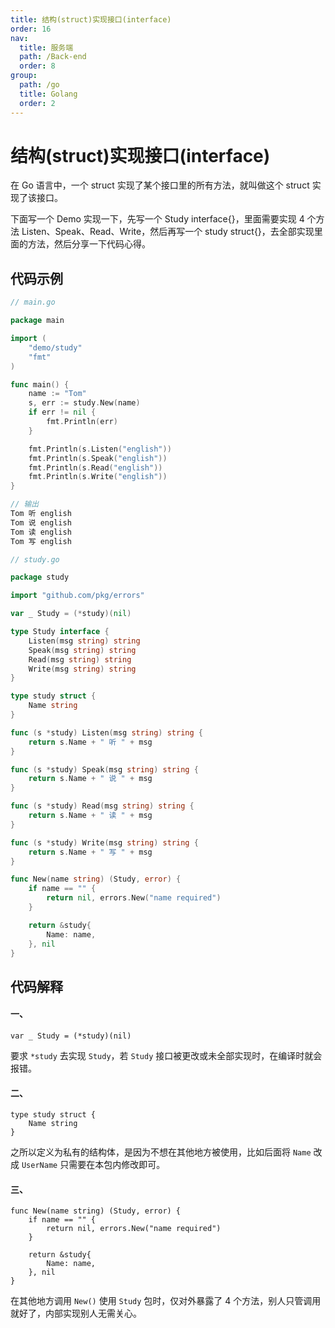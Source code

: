 ```yaml
---
title: 结构(struct)实现接口(interface)
order: 16
nav:
  title: 服务端
  path: /Back-end
  order: 8
group:
  path: /go
  title: Golang
  order: 2
---
```



结构(struct)实现接口(interface)
===


在 Go 语言中，一个 struct 实现了某个接口里的所有方法，就叫做这个 struct 实现了该接口。

下面写一个 Demo 实现一下，先写一个 Study interface{}，里面需要实现 4 个方法 Listen、Speak、Read、Write，然后再写一个 study struct{}，去全部实现里面的方法，然后分享一下代码心得。

## 代码示例

```go
// main.go

package main

import (
	"demo/study"
	"fmt"
)

func main() {
	name := "Tom"
	s, err := study.New(name)
	if err != nil {
		fmt.Println(err)
	}

	fmt.Println(s.Listen("english"))
	fmt.Println(s.Speak("english"))
	fmt.Println(s.Read("english"))
	fmt.Println(s.Write("english"))
}

// 输出
Tom 听 english
Tom 说 english
Tom 读 english
Tom 写 english
```

```go
// study.go

package study

import "github.com/pkg/errors"

var _ Study = (*study)(nil)

type Study interface {
	Listen(msg string) string
	Speak(msg string) string
	Read(msg string) string
	Write(msg string) string
}

type study struct {
	Name string
}

func (s *study) Listen(msg string) string {
	return s.Name + " 听 " + msg
}

func (s *study) Speak(msg string) string {
	return s.Name + " 说 " + msg
}

func (s *study) Read(msg string) string {
	return s.Name + " 读 " + msg
}

func (s *study) Write(msg string) string {
	return s.Name + " 写 " + msg
}

func New(name string) (Study, error) {
	if name == "" {
		return nil, errors.New("name required")
	}

	return &study{
		Name: name,
	}, nil
}


```

## 代码解释

#### 一、

```
var _ Study = (*study)(nil)
```

要求 `*study` 去实现 `Study`，若 `Study` 接口被更改或未全部实现时，在编译时就会报错。

#### 二、

```
type study struct {
	Name string
}
```

之所以定义为私有的结构体，是因为不想在其他地方被使用，比如后面将 `Name` 改成 `UserName` 只需要在本包内修改即可。

#### 三、

```
func New(name string) (Study, error) {
	if name == "" {
		return nil, errors.New("name required")
	}

	return &study{
		Name: name,
	}, nil
}
```

在其他地方调用 `New()` 使用 `Study` 包时，仅对外暴露了 4 个方法，别人只管调用就好了，内部实现别人无需关心。

